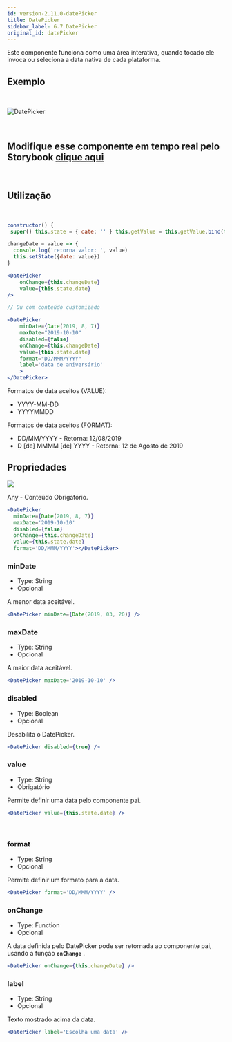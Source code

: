 ```yaml
---
id: version-2.11.0-datePicker
title: DatePicker
sidebar_label: 6.7 DatePicker
original_id: datePicker
---
```


Este componente funciona como uma área interativa, quando tocado ele invoca ou seleciona a data nativa de cada plataforma.

## Exemplo

<br>

![DatePicker](assets/images_components/v2.0.0/datePicker.jpg)

<br>

## Modifique esse componente em tempo real pelo Storybook [clique aqui](https://ame-miniapp-components.calindra.com.br/storybook/?path=/story/intera%C3%A7%C3%B5es-datepicker--basic)

<br>

## Utilização

<br>

```jsx harmony
constructor() {
 super() this.state = { date: '' } this.getValue = this.getValue.bind(this)}

changeDate = value => {
  console.log('retorna valor: ', value)
  this.setState({date: value})
}

<DatePicker
    onChange={this.changeDate}
    value={this.state.date}
/>

// Ou com conteúdo customizado

<DatePicker
    minDate={Date(2019, 8, 7)}
    maxDate="2019-10-10"
    disabled={false}
    onChange={this.changeDate}
    value={this.state.date}
    format="DD/MMM/YYYY"
    label='data de aniversário'
    >
</DatePicker>
```

Formatos de data aceitos (VALUE):

- YYYY-MM-DD
- YYYYMMDD

Formatos de data aceitos (FORMAT):

- DD/MM/YYYY - Retorna: 12/08/2019
- D [de] MMMM [de] YYYY - Retorna: 12 de Agosto de 2019

## Propriedades

![](assets/badge_required.svg)<br>

Any - Conteúdo Obrigatório.

```jsx harmony
<DatePicker
  minDate={Date(2019, 8, 7)}
  maxDate='2019-10-10'
  disabled={false}
  onChange={this.changeDate}
  value={this.state.date}
  format='DD/MMM/YYYY'></DatePicker>
```

### minDate

- Type: String
- Opcional

A menor data aceitável.<br>

```jsx harmony
<DatePicker minDate={Date(2019, 03, 20)} />
```

### maxDate

- Type: String
- Opcional

A maior data aceitável.<br>

```jsx harmony
<DatePicker maxDate='2019-10-10' />
```

### disabled

- Type: Boolean
- Opcional

Desabilita o DatePicker.<br>

```jsx harmony
<DatePicker disabled={true} />
```

### value

- Type: String
- Obrigatório

Permite definir uma data pelo componente pai.<br>

```jsx harmony
<DatePicker value={this.state.date} />
```

<br>

### format

- Type: String
- Opcional

Permite definir um formato para a data.<br>

```jsx harmony
<DatePicker format='DD/MMM/YYYY' />
```

### onChange

- Type: Function
- Opcional

A data definida pelo DatePicker pode ser retornada ao componente pai, usando a função **`onChange`** .<br>

```jsx harmony
<DatePicker onChange={this.changeDate} />
```

### label

- Type: String
- Opcional

Texto mostrado acima da data.

```jsx harmony
<DatePicker label='Escolha uma data' />
```
